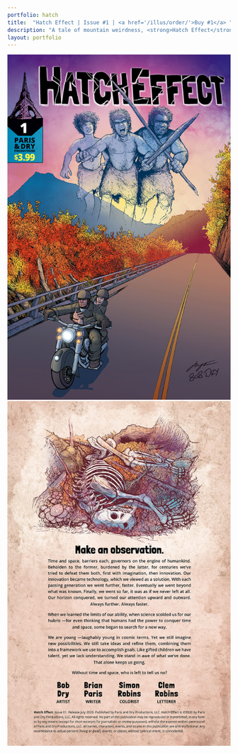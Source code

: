 ```yaml
---
portfolio: hatch
title:  "Hatch Effect | Issue #1 | <a href='/illus/order/'>Buy #1</a> "
description: "A tale of mountain weirdness, <strong>Hatch Effect</strong> is a comic book series from creators, Bob Dry and Brian Paris. It&rsquo;s Fall along the Blue Ridge Parkway. Sheila and Paul are out for a peaceful ride when suddenly they crash into an unexpected time."
layout: portfolio
---
```

<div class="row">
    <div class="col-md-6">
    <img src="../images/hatch1.jpg" class="img-fluid"/>
    </div>
    <div class="col-md-6">
    <img src="../images/hatch2.jpg" class="img-fluid"/>
    </div>
</div>